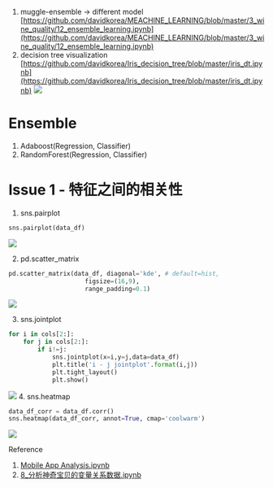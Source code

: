 
1. muggle-ensemble -> different model [https://github.com/davidkorea/MEACHINE_LEARNING/blob/master/3_wine_quality/12_ensemble_learning.ipynb](https://github.com/davidkorea/MEACHINE_LEARNING/blob/master/3_wine_quality/12_ensemble_learning.ipynb)
2. decision tree visualization [https://github.com/davidkorea/Iris_decision_tree/blob/master/iris_dt.ipynb](https://github.com/davidkorea/Iris_decision_tree/blob/master/iris_dt.ipynb)
![](https://user-images.githubusercontent.com/26485327/46257784-ad1c9600-c4fa-11e8-858e-6ff6dce1f1a2.png)
# Ensemble
1. Adaboost(Regression, Classifier)
2. RandomForest(Regression, Classifier)

# Issue 1 - 特征之间的相关性

1. sns.pairplot
```python
sns.pairplot(data_df)
```
![](https://user-images.githubusercontent.com/26485327/46256227-b8fc5e00-c4e2-11e8-9a3f-3ae86a0791c0.png)

2. pd.scatter_matrix
```python
pd.scatter_matrix(data_df, diagonal='kde', # default=hist,
                     figsize=(16,9),
                     range_padding=0.1)
```
![](https://user-images.githubusercontent.com/26485327/46256355-9d925280-c4e4-11e8-96ef-4ad1ec84a1e1.png)

                     
3. sns.jointplot
```python
for i in cols[2:]:
    for j in cols[2:]:
        if i!=j:
            sns.jointplot(x=i,y=j,data=data_df)
            plt.title('i - j jointplot'.format(i,j))
            plt.tight_layout()
            plt.show()
```
![](https://user-images.githubusercontent.com/26485327/46256357-a4b96080-c4e4-11e8-8a03-aa804bb92451.png)
4. sns.heatmap
```python
data_df_corr = data_df.corr()
sns.heatmap(data_df_corr, annot=True, cmap='coolwarm')
```
![](https://user-images.githubusercontent.com/26485327/46256358-ac790500-c4e4-11e8-918d-9fb52228a238.png)

Reference
1. [Mobile App Analysis.ipynb](https://github.com/davidkorea/DATA_ANALYSIS/blob/master/8_Mobile_Apps_Analysis_Kaggle/Mobile%20App%20Analysis.ipynb)
2. [8_分析神奇宝贝的变量关系数据.ipynb](https://github.com/davidkorea/DATA_ANALYSIS/blob/master/4_pokemon_properties/8_%E5%88%86%E6%9E%90%E7%A5%9E%E5%A5%87%E5%AE%9D%E8%B4%9D%E7%9A%84%E5%8F%98%E9%87%8F%E5%85%B3%E7%B3%BB%E6%95%B0%E6%8D%AE.ipynb)
